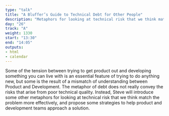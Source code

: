 ```yaml
---
type: "talk"
title: "A Bluffer’s Guide to Technical Debt for Other People"
description: "Metaphors for looking at technical risk that we think match the problem more effectively"
day: "26"
track: "A"
weight: 1330
start: "13:30"
end: "14:05"
outputs:
- html
- calendar
---
```


Some of the tension between trying to get product out and developing something you can live with is an essential feature of trying to do anything new, but some is the result of a mismatch of understanding between Product and Development. The metaphor of debt does not really convey the risks that arise from poor technical quality. Instead, Steve will introduce some other metaphors for looking at technical risk that we think match the problem more effectively, and propose some strategies to help product and development teams approach a solution.
